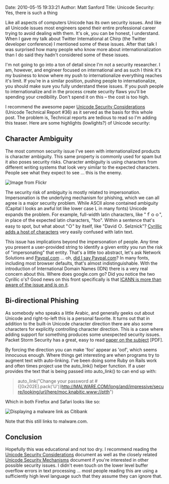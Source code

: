 Date: 2010-05-15 19:33:21
Author: Matt Sanford
Title: Unicode Security: Yes, there is such a thing

Like all aspects of computers Unicode has its own security issues. And like
all Unicode issues most engineers spend their entire professional career
trying to avoid dealing with them. It's ok, you can be honest, I understand.
When I gave my talk about Twitter International at Chirp (the Twitter
developer conference) I mentioned some of these issues. After that talk I was
surprised how many people who know more about internationalization than I do
said they hadn't considered some of these issues.

I'm not going to go into a ton of detail since I'm not a security researcher.
I am, however, and engineer focused on international and as such I think it's
my business to know where my push to internationalize everything reaches it's
limit. If you're in a similar position, pushing people to internationalize,
you should make sure you fully understand these issues. If you push people to
internationalize and in the process create security flaws you'll be spending
your credibility. Don't spend it on this – the cost is too high.

I recommend the awesome paper [Unicode Security Considerations](http://www.unicode.org/reports/tr36/) (Unicode Technical
Report #36) as it served as the basis for this whole post. The problem is,
Technical reports are tedious to read so I'm adding this teaser. Here are some
highlights (lowlights?) of Unicode security:

## Character Ambiguity

The most common security issue I've seen with internationalized products is
character ambiguity. This same property is commonly used for spam but it also
poses security risks. Character ambiguity is using characters from different
writing systems that look very similar to the expected characters. People see
what they expect to see … this is the enemy.

![Image from Flickr](unicode-security/look-alike.jpg)

The security risk of ambiguity is mostly related to impersonation.
Impersonation is the underlying mechanism for phishing, which we can all agree
is a major security problem. While ASCII alone contained ambiguity (Capital I
looks an awful lot like lower case L in many fonts) Unicode expands the
problem. For example, full-width latin characters, like "ｆｏｏ", in place of the
expected latin characters, "foo". Within a sentence that's easy to spot, but
what about "Ｏ" by itself, like "David Ｏ. Selznick"? [Cyrillic adds a host of characters](http://www.fileformat.info/info/unicode/block/cyrillic/utf8test.htm) very easily confused with latin text.

This issue has implications beyond the impersonation of people. Any time you
present a user-provided string to identify a given entity you run the risk of
"impersonating" that entity. That's a little too abstract, let's ask Network
Solutions and [PaypaI.com](http://paypai.com) … oh, [did I say PaypaI.com](http://www.zdnet.co.uk/news/security-management/2000/07/24/paypal-alert-beware-the-paypai-scam-2080344/)? In many fonts, including most browser
defaults, that's almost indistinguishable. With the introduction of
International Domain Names (IDN) there is a very real concern about this.
Where does gооgle.com go? Did you notice the two Cyrillic о's? Good news on
this front specifically is that [ICANN is more than aware of the issue and is on it](http://www.ripe.net/ripe/meetings/ripe-52/presentations/ripe52-dns-ican-idn.pdf).

## Bi-directional Phishing

As somebody who speaks a little Arabic, and generally geeks out about Unicode
and right-to-left this is a personal favorite. It turns out that in addition
to the built-in Unicode character direction there are also some characters for
explicitly controlling character direction. This is a case where adding
support for something produces some unexpected security issues. Packet Storm
Security has a great, easy to read [paper on the subject](http://packetstormsecurity.org/papers/general/righttoleften-override.pdf) [PDF].

By forcing the direction you can make 'foo' appear as 'oof', which seems
innocuous enough. Where things get interesting are when programs try to
augment text with auto-linking. I've been doing some Ruby on Rails work and
often times project use the auto_link() helper function. If a user provides
the text that is being passed into auto_link() to can end up with:

> auto_link("Change your password at #{[0x202E].pack('U')}http://MALWARE.COM/long/and/impressive/secure/looking/url/here/moc.knabitic.www://ptth")

Which in both Firefox and Safari looks like so:

![Displaying a malware link as Citibank](unicode-security/citibank.jpg)

Note that this still links to malware.com.

## Conclusion

Hopefully this was educational and not too dry. I recommend reading the
[Unicode Security Considerations](http://www.unicode.org/reports/tr36/)
document as well as the closely related [Unicode Security Mechanisms](http://www.unicode.org/reports/tr39/) document if you're
interested in other possible security issues. I didn't even touch on the lower
level buffer overflow errors in text processing … most people reading this are
using a sufficiently high level language such that they assume they can ignore
that.

  

